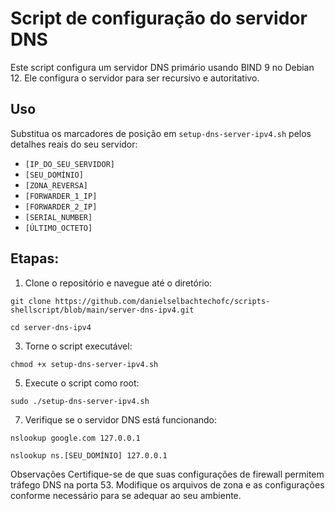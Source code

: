 # Script de configuração do servidor DNS
Este script configura um servidor DNS primário usando BIND 9 no Debian 12. Ele configura o servidor para ser recursivo e autoritativo.

## Uso
Substitua os marcadores de posição em `setup-dns-server-ipv4.sh` pelos detalhes reais do seu servidor:

- `[IP_DO_SEU_SERVIDOR]`
- `[SEU_DOMÍNIO]`
- `[ZONA_REVERSA]`
- `[FORWARDER_1_IP]`
- `[FORWARDER_2_IP]`
- `[SERIAL_NUMBER]`
- `[ÚLTIMO_OCTETO]`
  
## Etapas:

1. Clone o repositório e navegue até o diretório:
   
`git clone https://github.com/danielselbachtechofc/scripts-shellscript/blob/main/server-dns-ipv4.git`

`cd server-dns-ipv4`

3. Torne o script executável:
   
`chmod +x setup-dns-server-ipv4.sh`

5. Execute o script como root:
   
`sudo ./setup-dns-server-ipv4.sh`

7. Verifique se o servidor DNS está funcionando:
   
`nslookup google.com 127.0.0.1`

`nslookup ns.[SEU_DOMÍNIO] 127.0.0.1`

Observações
Certifique-se de que suas configurações de firewall permitem tráfego DNS na porta 53.
Modifique os arquivos de zona e as configurações conforme necessário para se adequar ao seu ambiente.
